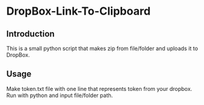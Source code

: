 # DropBox-Link-To-Clipboard

## Introduction
This is a small python script that makes zip from file/folder and uploads it to DropBox.

## Usage
Make token.txt file with one line that represents token from your dropbox. Run with python and input file/folder path.
